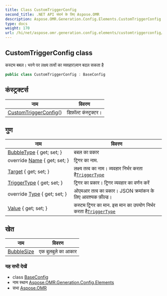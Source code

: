 ```yaml
---
title: Class CustomTriggerConfig
second_title: .NET API संदर्भ के लिए Aspose.OMR
description: Aspose.OMR.Generation.Config.Elements.CustomTriggerConfig कक्ष. कस्टम बबल भरने पर लक्ष्य तत्वं क व्यवहरमन बदल सकत है
type: docs
weight: 170
url: /hi/net/aspose.omr.generation.config.elements/customtriggerconfig/
---
```

## CustomTriggerConfig class

कस्टम बबल। भरने पर लक्ष्य तत्वों का व्यवहार\मान बदल सकता है

```csharp
public class CustomTriggerConfig : BaseConfig
```

## कंस्ट्रक्टर्स

| नाम | विवरण |
| --- | --- |
| [CustomTriggerConfig](customtriggerconfig/)() | डिफ़ॉल्ट कंस्ट्रक्टर। |

## गुण

| नाम | विवरण |
| --- | --- |
| [BubbleType](../../aspose.omr.generation.config.elements/customtriggerconfig/bubbletype/) { get; set; } | बबल का प्रकार |
| override [Name](../../aspose.omr.generation.config.elements/customtriggerconfig/name/) { get; set; } | ट्रिगर का नाम. |
| [Target](../../aspose.omr.generation.config.elements/customtriggerconfig/target/) { get; set; } | लक्ष्य तत्व का नाम। व्यवहार निर्भर करता है[`TriggerType`](./triggertype/) |
| [TriggerType](../../aspose.omr.generation.config.elements/customtriggerconfig/triggertype/) { get; set; } | ट्रिगर का प्रकार। ट्रिगर व्यवहार का वर्णन करें |
| override [Type](../../aspose.omr.generation.config.elements/customtriggerconfig/type/) { get; set; } | ओएमआर तत्व का प्रकार। JSON क्रमांकन के लिए आवश्यक फ़ील्ड। |
| [Value](../../aspose.omr.generation.config.elements/customtriggerconfig/value/) { get; set; } | कस्टम ट्रिगर का मान. इस मान का उपयोग निर्भर करता है[`TriggerType`](./triggertype/) |

## खेत

| नाम | विवरण |
| --- | --- |
| [BubbleSize](../../aspose.omr.generation.config.elements/customtriggerconfig/bubblesize/) | एक बुलबुले का आकार |

### यह सभी देखें

* class [BaseConfig](../../aspose.omr.generation.config/baseconfig/)
* नाम स्थान [Aspose.OMR.Generation.Config.Elements](../../aspose.omr.generation.config.elements/)
* सभा [Aspose.OMR](../../)


